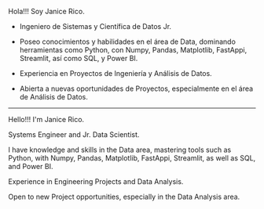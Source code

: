 Hola!!! Soy Janice Rico.

- Ingeniero de Sistemas y Científica de Datos Jr.

- Poseo conocimientos y habilidades en el área de Data, dominando herramientas como Python, con Numpy, Pandas, Matplotlib, FastAppi, Streamlit, así como SQL, y Power BI.

- Experiencia en Proyectos de Ingeniería y Análisis de Datos.

- Abierta a nuevas oportunidades de Proyectos, especialmente en el área de Análisis de Datos.

_______________________________________________________________________________________________________________________________________________________

Hello!!! I'm Janice Rico.

Systems Engineer and Jr. Data Scientist.

I have knowledge and skills in the Data area, mastering tools such as Python, with Numpy, Pandas, Matplotlib, FastAppi, Streamlit, as well as SQL, and Power BI.

Experience in Engineering Projects and Data Analysis.

Open to new Project opportunities, especially in the Data Analysis area.

